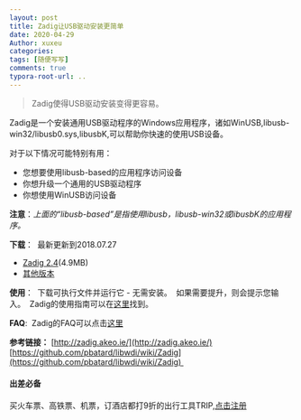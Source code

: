 ```yaml
---
layout: post
title: Zadig让USB驱动安装更简单
date: 2020-04-29
Author: xuxeu
categories: 
tags: [随便写写]
comments: true
typora-root-url: ..
---
```


> Zadig使得USB驱动安装变得更容易。

Zadig是一个安装通用USB驱动程序的Windows应用程序，诸如WinUSB,libusb-win32/libusb0.sys,libusbK,可以帮助你快速的使用USB设备。

对于以下情况可能特别有用：

- 您想要使用libusb-based的应用程序访问设备
- 你想升级一个通用的USB驱动程序
- 你想使用WinUSB访问设备

**注意**：*上面的“libusb-based”是指使用libusb，libusb-win32或libusbK的应用程序。*

**下载**： 
最新更新到2018.07.27

- [Zadig 2.4](http://zadig.akeo.ie/downloads/zadig-2.4.exe)(4.9MB)
- [其他版本](http://zadig.akeo.ie/downloads/)

**使用**： 
下载可执行文件并运行它 - 无需安装。 
如果需要提升，则会提示您输入。 
Zadig的使用指南可以在[这里](https://github.com/pbatard/libwdi/wiki/Zadig)找到。

**FAQ**: 
Zadig的FAQ可以点击[这里](https://github.com/pbatard/libwdi/wiki/FAQ#wiki-Zadig)

**参考链接：**
[http://zadig.akeo.ie/](http://zadig.akeo.ie/)
[https://github.com/pbatard/libwdi/wiki/Zadig](https://github.com/pbatard/libwdi/wiki/Zadig) 

#### 出差必备

买火车票、高铁票、机票，订酒店都打9折的出行工具TRIP,[点击注册](https://h5.itrip.world/#/register/6tpd1Z)